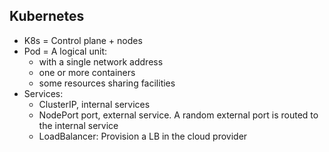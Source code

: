 ## Kubernetes

- K8s = Control plane + nodes
- Pod = A logical unit:
  - with a single network address
  - one or more containers
  - some resources sharing facilities
- Services:
  - ClusterIP, internal services
  - NodePort port, external service. A random external port is routed to the
    internal service
  - LoadBalancer: Provision a LB in the cloud provider
